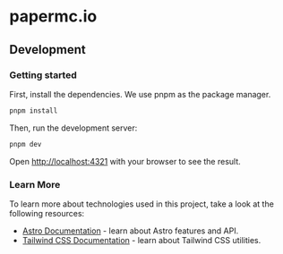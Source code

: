 # papermc.io

## Development

### Getting started

First, install the dependencies. We use pnpm as the package manager.

```bash
pnpm install
```

Then, run the development server:

```bash
pnpm dev
```

Open [http://localhost:4321](http://localhost:4321) with your browser to see the result.

### Learn More

To learn more about technologies used in this project, take a look at the following resources:

- [Astro Documentation](https://docs.astro.build/en/getting-started/) - learn about Astro features and API.
- [Tailwind CSS Documentation](https://tailwindui.com/documentation) - learn about Tailwind CSS utilities.
